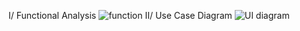 I/ Functional Analysis
![function](https://github.com/duchieu28122001/AppFood_demo/assets/62228965/56b2231e-44d6-4346-8d02-3a66ffffe202)
II/ Use Case Diagram 
![UI diagram](https://github.com/duchieu28122001/AppFood_demo/assets/62228965/cb967379-b0f3-47fe-b783-0165b878a4ec)
